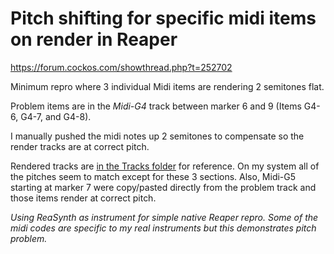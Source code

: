 # Pitch shifting for specific midi items on render in Reaper

https://forum.cockos.com/showthread.php?t=252702

Minimum repro where 3 individual Midi items are rendering 2 semitones flat.  

Problem items are in the *Midi-G4* track between marker 6 and 9 (Items G4-6, G4-7, and G4-8).

I manually pushed the midi notes up 2 semitones to compensate so the render tracks are at correct pitch.  

Rendered tracks are [in the Tracks folder](./Tracks) for reference.  On my system all of the pitches seem to match except for these 3 sections.  Also, Midi-G5 starting at marker 7 were copy/pasted directly from the problem track and those items render at correct pitch.

*Using ReaSynth as instrument for simple native Reaper repro.  Some of the midi codes are specific to my real instruments but this demonstrates pitch problem.*